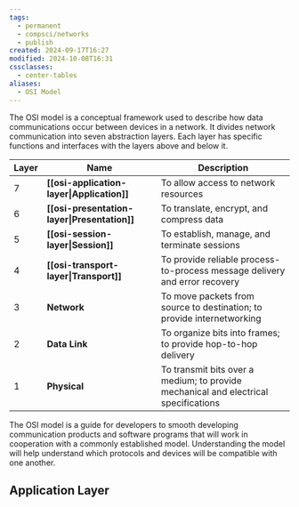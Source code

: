 ```yaml
---
tags:
  - permanent
  - compsci/networks
  - publish
created: 2024-09-17T16:27
modified: 2024-10-08T16:31
cssclasses:
  - center-tables
aliases:
  - OSI Model
---
```

The OSI model is a conceptual framework used to describe how data communications occur between devices in a network. It divides network communication into seven abstraction layers. Each layer has specific functions and interfaces with the layers above and below it.

| Layer | Name                                         | Description                                                                         |
| ----- | -------------------------------------------- | ----------------------------------------------------------------------------------- |
| 7     | **[[osi-application-layer\|Application]]**   | To allow access to network resources                                                |
| 6     | **[[osi-presentation-layer\|Presentation]]** | To translate, encrypt, and compress data                                            |
| 5     | **[[osi-session-layer\|Session]]**           | To establish, manage, and terminate sessions                                        |
| 4     | **[[osi-transport-layer\|Transport]]**       | To provide reliable process-to-process message delivery and error recovery          |
| 3     | **Network**                                  | To move packets from source to destination; to provide internetworking              |
| 2     | **Data Link**                                | To organize bits into frames; to provide hop-to-hop delivery                        |
| 1     | **Physical**                                 | To transmit bits over a medium; to provide mechanical and electrical specifications |

The OSI model is a guide for developers to smooth developing communication products and software programs that will work in cooperation with a commonly established model. Understanding the model will help understand which protocols and devices will be compatible with one another.

## Application Layer

